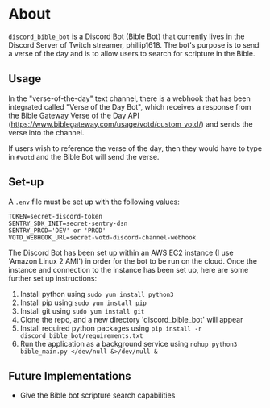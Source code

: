 # About

`discord_bible_bot` is a Discord Bot (Bible Bot) that currently lives in the Discord Server of Twitch streamer, phillip1618. The bot's purpose is to send a verse of the day and is to allow users to search for scripture in the Bible.

## Usage

In the "verse-of-the-day" text channel, there is a webhook that has been integrated called "Verse of the Day Bot", which receives a response from the Bible Gateway Verse of the Day API (https://www.biblegateway.com/usage/votd/custom_votd/) and sends the verse into the channel. 

If users wish to reference the verse of the day, then they would have to type in `#votd` and the Bible Bot will send the verse.

## Set-up

A `.env` file must be set up with the following values:

```
TOKEN=secret-discord-token
SENTRY_SDK_INIT=secret-sentry-dsn
SENTRY_PROD='DEV' or 'PROD'
VOTD_WEBHOOK_URL=secret-votd-discord-channel-webhook
```

The Discord Bot has been set up within an AWS EC2 instance (I use 'Amazon Linux 2 AMI') in order for the bot to be run on the cloud. Once the instance and connection to the instance has been set up, here are some further set up instructions:

1. Install python using `sudo yum install python3`
2. Install pip using `sudo yum install pip`
3. Install git using `sudo yum install git`
4. Clone the repo, and a new directory 'discord_bible_bot' will appear
5. Install required python packages using `pip install -r discord_bible_bot/requirements.txt`
6. Run the application as a background service using `nohup python3 bible_main.py </dev/null &>/dev/null &`

## Future Implementations

- Give the Bible bot scripture search capabilities